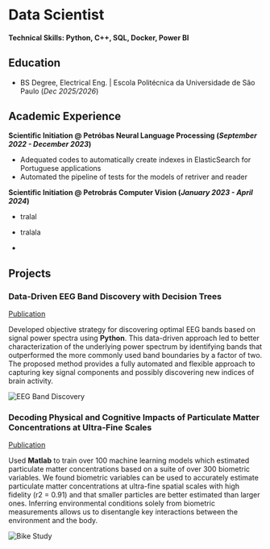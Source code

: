 # Data Scientist

#### Technical Skills: Python, C++, SQL, Docker, Power BI

## Education
- BS Degree, Electrical Eng. | Escola Politécnica da Universidade de São Paulo (_Dec 2025/2026_)								       		


## Academic Experience
**Scientific Initiation @ Petróbas Neural Language Processing (_September 2022 - December 2023_)**
- Adequated codes to automatically create indexes in ElasticSearch for Portuguese applications
- Automated the pipeline of tests for the models of retriver and reader 

**Scientific Initiation @ Petrobrás Computer Vision (_January 2023 - April 2024_)**
- tralal
- tralala

- 
## Projects
### Data-Driven EEG Band Discovery with Decision Trees
[Publication](https://www.mdpi.com/1424-8220/22/8/3048)

Developed objective strategy for discovering optimal EEG bands based on signal power spectra using **Python**. This data-driven approach led to better characterization of the underlying power spectrum by identifying bands that outperformed the more commonly used band boundaries by a factor of two. The proposed method provides a fully automated and flexible approach to capturing key signal components and possibly discovering new indices of brain activity.

![EEG Band Discovery](/assets/img/eeg_band_discovery.jpeg)

### Decoding Physical and Cognitive Impacts of Particulate Matter Concentrations at Ultra-Fine Scales
[Publication](https://www.mdpi.com/1424-8220/22/11/4240)

Used **Matlab** to train over 100 machine learning models which estimated particulate matter concentrations based on a suite of over 300 biometric variables. We found biometric variables can be used to accurately estimate particulate matter concentrations at ultra-fine spatial scales with high fidelity (r2 = 0.91) and that smaller particles are better estimated than larger ones. Inferring environmental conditions solely from biometric measurements allows us to disentangle key interactions between the environment and the body.

![Bike Study](/assets/img/bike_study.jpeg)

